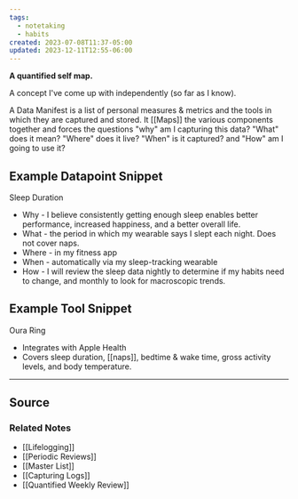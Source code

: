 ```yaml
---
tags:
  - notetaking
  - habits
created: 2023-07-08T11:37-05:00
updated: 2023-12-11T12:55-06:00
---
```

**A quantified self map.**

A concept I've come up with independently (so far as I know).

A Data Manifest is a list of personal measures & metrics and the tools in which they are captured and stored. It [[Maps]] the various components together and forces the questions "why" am I capturing this data? "What" does it mean? "Where" does it live? "When" is it captured? and "How" am I going to use it?

## Example Datapoint Snippet

Sleep Duration

- Why - I believe consistently getting enough sleep enables better performance, increased happiness, and a better overall life.
- What - the period in which my wearable says I slept each night. Does not cover naps.
- Where - in my fitness app
- When - automatically via my sleep-tracking wearable
- How - I will review the sleep data nightly to determine if my habits need to change, and monthly to look for macroscopic trends.

## Example Tool Snippet

Oura Ring

- Integrates with Apple Health
- Covers sleep duration, [[naps]], bedtime & wake time, gross activity levels, and body temperature.

---

## Source


### Related Notes
- [[Lifelogging]]
- [[Periodic Reviews]]
- [[Master List]]
- [[Capturing Logs]]
- [[Quantified Weekly Review]]